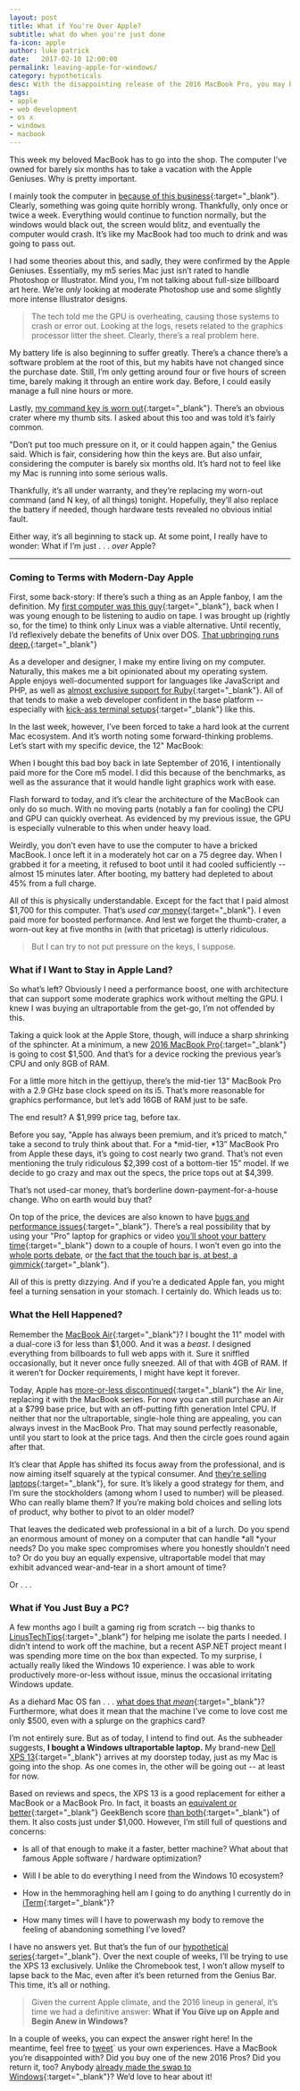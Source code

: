 ```yaml
---
layout: post
title: What if You're Over Apple? 
subtitle: what do when you're just done
fa-icon: apple
author: luke patrick
date:   2017-02-10 12:00:00
permalink: leaving-apple-for-windows/
category: hypotheticals
desc: With the disappointing release of the 2016 MacBook Pro, you may be wondering what to do -- the answer is (possibly) to just buy a PC. We explain, and cover some of our ideas for the future. 
tags:
- apple
- web development
- os x
- windows
- macbook
---
```


This week my beloved MacBook has to go into the shop. The computer I’ve owned for barely six months has to take a vacation with the Apple Geniuses. Why is pretty important.

I mainly took the computer in [because of this business](https://routerchowder.com/images/posts/fubar-lolz.png){:target="_blank"}. Clearly, something was going quite horribly wrong. Thankfully, only once or twice a week. Everything would continue to function normally, but the windows would black out, the screen would blitz, and eventually the computer would crash. It’s like my MacBook had too much to drink and was going to pass out. 

I had some theories about this, and sadly, they were confirmed by the Apple Geniuses. Essentially, my m5 series Mac just isn’t rated to handle Photoshop or Illustrator. Mind you, I’m not talking about full-size billboard art here. We’re *only* looking at moderate Photoshop use and some slightly more intense Illustrator designs. 

> The tech told me the GPU is overheating, causing those systems to crash or error out. Looking at the logs, resets related to the graphics processor litter the sheet. Clearly, there’s a real problem here. 

My battery life is also beginning to suffer greatly. There’s a chance there’s a software problem at the root of this, but my habits have not changed since the purchase date. Still, I’m only getting around four or five hours of screen time, barely making it through an entire work day. Before, I could easily manage a full nine hours or more. 

Lastly, [my command key is worn out](https://routerchowder.com/images/posts/key-hole.jpg){:target="_blank"}. There’s an obvious crater where my thumb sits. I asked about this too and was told it’s fairly common. 

"Don’t put too much pressure on it, or it could happen again," the Genius said. Which is fair, considering how thin the keys are. But also unfair, considering the computer is barely six months old. It’s hard not to feel like my Mac is running into some serious walls. 

Thankfully, it’s all under warranty, and they’re replacing my worn-out command (and N key, of all things) tonight. Hopefully, they’ll also replace the battery if needed, though hardware tests revealed no obvious initial fault. 

Either way, it’s all beginning to stack up. At some point, I really have to wonder: What if I’m just . . . *over* Apple? 


---


### Coming to Terms with Modern-Day Apple

First, some back-story: If there’s such a thing as an Apple fanboy, I am the definition. My [first computer was this guy](https://cdn0.vox-cdn.com/thumbor/7dBQDPr0K6okL5E3B8s2a-W-_sI=/1020x0/cdn0.vox-cdn.com/uploads/chorus_asset/file/2815070/Performa-5400CD.1390578730.jpg){:target="_blank"}, back when I was young enough to be listening to audio on tape. I was brought up (rightly so, for the time) to think only Linux was a viable alternative. Until recently, I’d reflexively debate the benefits of Unix over DOS. [That upbringing runs deep.](http://www.supertopo.com/photos/11/68/238342_30565_L.jpg){:target="_blank"} 

As a developer and designer, I make my entire living on my computer. Naturally, this makes me a bit opinionated about my operating system. Apple enjoys well-documented support for languages like JavaScript and PHP, as well as [almost exclusive support for Ruby](http://stackoverflow.com/questions/164896/limitations-in-running-ruby-rails-on-windows){:target="_blank"}. All of that tends to make a web developer confident in the base platform -- especially with [kick-ass terminal setups](https://ruigomes.me/blog/perfect-iterm-osx-terminal-installation/){:target="_blank"} like this. 

In the last week, however, I’ve been forced to take a hard look at the current Mac ecosystem. And it’s worth noting some forward-thinking problems. Let’s start with my specific device, the 12" MacBook: 

When I bought this bad boy back in late September of 2016, I intentionally paid more for the Core m5 model. I did this because of the benchmarks, as well as the assurance that it would handle light graphics work with ease.

Flash forward to today, and it’s clear the architecture of the MacBook can only do so much. With no moving parts (notably a fan for cooling) the CPU and GPU can quickly overheat. As evidenced by my previous issue, the GPU is especially vulnerable to this when under heavy load.

Weirdly, you don’t even have to use the computer to have a bricked MacBook. I once left it in a moderately hot car on a 75 degree day. When I grabbed it for a meeting, it refused to boot until it had cooled sufficiently -- almost 15 minutes later. After booting, my battery had depleted to about 45% from a full charge.

All of this is physically understandable. Except for the fact that I paid almost $1,700 for this computer. That’s *used car*[ money](https://denver.craigslist.org/search/cta?sort=priceasc&min_price=1500&max_price=1700){:target="_blank"}. I even paid more for boosted performance. And lest we forget the thumb-crater, a worn-out key at five months in (with that pricetag) is utterly ridiculous. 

> But I can try to not put pressure on the keys, I suppose. 

### What if I Want to Stay in Apple Land?

So what’s left? Obviously I need a performance boost, one with architecture that can support some moderate graphics work without melting the GPU. I knew I was buying an ultraportable from the get-go, I’m not offended by this. 

Taking a quick look at the Apple Store, though, will induce a sharp shrinking of the sphincter. At a minimum, a new [2016 MacBook Pro](http://www.apple.com/shop/buy-mac/macbook-pro){:target="_blank"} is going to cost $1,500. And that’s for a device rocking the previous year’s CPU and only 8GB of RAM. 

For a little more hitch in the gettiyup, there’s the mid-tier 13" MacBook Pro with a 2.9 GHz base clock speed on its i5. That’s more reasonable for graphics performance, but let’s add 16GB of RAM just to be safe. 

The end result? A $1,999 price tag, before tax. 

Before you say, "Apple has always been premium, and it’s priced to match," take a second to truly think about that. For a *mid-tier, *13” MacBook Pro from Apple these days, it’s going to cost nearly two grand. That’s not even mentioning the truly ridiculous $2,399 cost of a bottom-tier 15” model. If we decide to go crazy and max out the specs, the price tops out at $4,399. 

That’s not used-car money, that’s borderline down-payment-for-a-house change. Who on earth would buy that? 

On top of the price, the devices are also known to have [bugs and performance issues](http://www.forbes.com/forbes/welcome/?toURL=http://www.forbes.com/sites/ewanspence/2017/01/13/macbook-pro-consumer-report-battery/&refURL=https://www.google.com/&referrer=https://www.google.com/){:target="_blank"}. There’s a real possibility that by using your "Pro" laptop for graphics or video [you’ll shoot your battery time](http://www.forbes.com/sites/ewanspence/2017/01/11/apple-macbook-pro-battery-problems-fixed/){:target="_blank"} down to a couple of hours. I won’t even go into the [whole ports debate](https://www.youtube.com/watch?v=d7sqJFe-XBc), or [the fact that the touch bar is, at best, a gimmick](https://www.youtube.com/watch?v=s1QKW7gzTIs){:target="_blank"}. 

All of this is pretty dizzying. And if you’re a dedicated Apple fan, you might feel a turning sensation in your stomach. I certainly do. Which leads us to: 

### What the Hell Happened?

Remember the [MacBook Air](https://www.google.com/shopping/product/10703116113017446609/reviews?sclient=psy-ab&espv=2&site=webhp&q=macbook+air+review&oq=&pbx=1&bav=on.2,or.&biw=1276&bih=663&dpr=2&ion=1&tch=1&ech=1&psi=CmedWPvDDeWmjwTt4IfIDg.1486710539540.3&sa=X&ved=0ahUKEwieke6s_ITSAhVE0oMKHWc4DykQvCQIsgE){:target="_blank"}? I bought the 11" model with a dual-core i3 for less than $1,000. And it was a *beast*. I designed everything from billboards to full web apps with it. Sure it sniffled occasionally, but it never once fully sneezed. All of that with 4GB of RAM. If it weren’t for Docker requirements, I might have kept it forever.

Today, Apple has [more-or-less discontinued](https://www.macrumors.com/roundup/macbook-air/){:target="_blank"} the Air line, replacing it with the MacBook series. For now you can still purchase an Air at a $799 base price, but with an off-putting fifth generation Intel CPU. If neither that nor the ultraportable, single-hole thing are appealing, you can always invest in the MacBook Pro. That may sound perfectly reasonable, until you start to look at the price tags. And then the circle goes round again after that.

It’s clear that Apple has shifted its focus away from the professional, and is now aiming itself squarely at the typical consumer. And [they’re selling laptops](https://9to5mac.com/2016/11/09/2016-macbook-pro-sales/){:target="_blank"}, for sure. It’s likely a good strategy for them, and I’m sure the stockholders (among whom I used to number) will be pleased. Who can really blame them? If you’re making bold choices and selling lots of product, why bother to pivot to an older model?  

That leaves the dedicated web professional in a bit of a lurch. Do you spend an enormous amount of money on a computer that can handle *all *your needs? Do you make spec compromises where you honestly shouldn’t need to? Or do you buy an equally expensive, ultraportable model that may exhibit advanced wear-and-tear in a short amount of time? 

Or . . . 

### What if You Just Buy a PC?

A few months ago I built a gaming rig from scratch -- big thanks to [LinusTechTips](https://www.youtube.com/user/LinusTechTips){:target="_blank"} for helping me isolate the parts I needed. I didn’t intend to work off the machine, but a recent ASP.NET project meant I was spending more time on the box than expected. To my surprise, I actually really liked the Windows 10 experience. I was able to work productively more-or-less without issue, minus the occasional irritating Windows update.

As a diehard Mac OS fan . . . [what does that *mean*](http://giphy.com/gifs/film-4-david-lynch-TuayPMDJ5hA6k){:target="_blank"}? Furthermore, what does it mean that the machine I’ve come to love cost me only $500, even with a splurge on the graphics card?

I’m not entirely sure. But as of today, I intend to find out. As the subheader suggests, **I bought a Windows ultraportable laptop.** My brand-new [Dell XPS 13](https://www.amazon.com/Dell-XPS9360-4841SLV-Laptop-Generation-Silver/dp/B01LQTXED8/ref=sr_1_2?s=pc&ie=UTF8&qid=1486710903&sr=1-2&keywords=dell%2Bxps%2B13&th=1){:target="_blank"} arrives at my doorstep today, just as my Mac is going into the shop. As one comes in, the other will be going out -- at least for now. 

Based on reviews and specs, the XPS 13 is a good replacement for either a MacBook or a MacBook Pro. In fact, it boasts an [equivalent or better](https://browser.primatelabs.com/v4/cpu/search?utf8=%E2%9C%93&q=Dell+XPS+9360){:target="_blank"} GeekBench score [than both](https://browser.primatelabs.com/v4/cpu/search?utf8=%E2%9C%93&q=macbook+pro+13-inch+2016){:target="_blank"} of them. It also costs just under $1,000. However, I’m still full of questions and concerns: 

* Is all of that enough to make it a faster, better machine? What about that famous Apple software / hardware optimization? 

* Will I be able to do everything I need from the Windows 10 ecosystem? 

* How in the hemmoraghing hell am I going to do anything I currently do in [iTerm](https://www.iterm2.com/){:target="_blank"}?  

* How many times will I have to powerwash my body to remove the feeling of abandoning something I’ve loved? 

I have no answers yet. But that’s the fun of our [hypothetical series](https://routerchowder.com/hypotheticals/){:target="_blank"}. Over the next couple of weeks, I’ll be trying to use the XPS 13 exclusively. Unlike the Chromebook test, I won’t allow myself to lapse back to the Mac, even after it’s been returned from the Genius Bar. This time, it’s all or nothing. 

> Given the current Apple climate, and the 2016 lineup in general, it’s time we had a definitive answer: **What if You Give up on Apple and Begin Anew in Windows?**

In a couple of weeks, you can expect the answer right here! In the meantime, feel free to [tweet](https://twitter.com/chowdermonsters)` us your own experiences. Have a MacBook you’re disappointed with? Did you buy one of the new 2016 Pros? Did you return it, too? Anybody [already made the swap to Windows](http://daverupert.com/2015/08/dave-is-going-windows/){:target="_blank"}? We’d love to hear about it!

